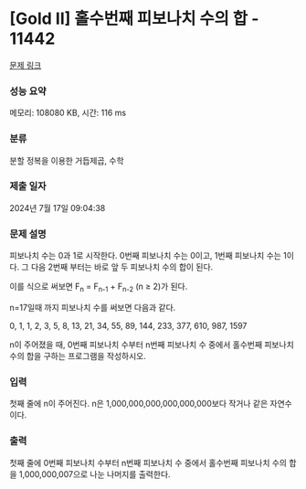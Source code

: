 # [Gold II] 홀수번째 피보나치 수의 합 - 11442 

[문제 링크](https://www.acmicpc.net/problem/11442) 

### 성능 요약

메모리: 108080 KB, 시간: 116 ms

### 분류

분할 정복을 이용한 거듭제곱, 수학

### 제출 일자

2024년 7월 17일 09:04:38

### 문제 설명

<p>피보나치 수는 0과 1로 시작한다. 0번째 피보나치 수는 0이고, 1번째 피보나치 수는 1이다. 그 다음 2번째 부터는 바로 앞 두 피보나치 수의 합이 된다.</p>

<p>이를 식으로 써보면 F<sub>n</sub> = F<sub>n-1</sub> + F<sub>n-2</sub> (n ≥ 2)가 된다.</p>

<p>n=17일때 까지 피보나치 수를 써보면 다음과 같다.</p>

<p>0, 1, 1, 2, 3, 5, 8, 13, 21, 34, 55, 89, 144, 233, 377, 610, 987, 1597</p>

<p>n이 주어졌을 때, 0번째 피보나치 수부터 n번째 피보나치 수 중에서 홀수번째 피보나치 수의 합을 구하는 프로그램을 작성하시오.</p>

### 입력 

 <p>첫째 줄에 n이 주어진다. n은 1,000,000,000,000,000,000보다 작거나 같은 자연수이다.</p>

### 출력 

 <p>첫째 줄에 0번째 피보나치 수부터 n번째 피보나치 수 중에서 홀수번째 피보나치 수의 합을 1,000,000,007으로 나눈 나머지를 출력한다.</p>


